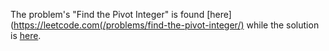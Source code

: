 The problem's "Find the Pivot Integer" is found [here](https://leetcode.com(/problems/find-the-pivot-integer/) while the solution is [here](https://github.com/aurimas13/Solutions-To-Problems/blob/main/LeetCode/Python%20Solutions/Find%20the%20Pivot%20Integer/find.py).
